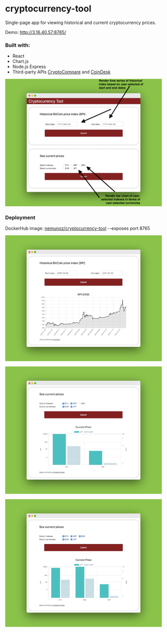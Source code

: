 # cryptocurrency-tool
Single-page app for viewing historical and current cryptocurrency prices. 

Demo: http://3.16.40.57:8765/

### Built with:
* React
* Chart.js
* Node.js Express
* Third-party APIs [CryptoCompare](https://www.cryptocompare.com/) and [CoinDesk](https://www.coindesk.com/price/bitcoin)

![overview](https://github.com/nicolemunoz99/cryptocurrency-tool/blob/master/readme-files/overview.png)

### Deployment
DockerHub image: [nemunoz/cryptocurrency-tool](https://hub.docker.com/repository/docker/nemunoz/cryptocurrency-tool)  --exposes port 8765

![historical time series](https://github.com/nicolemunoz99/cryptocurrency-tool/blob/master/readme-files/historical.png)

![current prices](https://github.com/nicolemunoz99/cryptocurrency-tool/blob/master/readme-files/current_selection1.png)

![current prices](https://github.com/nicolemunoz99/cryptocurrency-tool/blob/master/readme-files/current_selection2.png)
